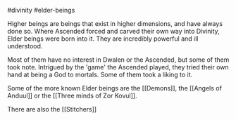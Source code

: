 #divinity #elder-beings 

Higher beings are beings that exist in higher dimensions, and have always done so. Where Ascended forced and carved their own way into Divinity, Elder beings were born into it. They are incredibly powerful and ill understood.

Most of them have no interest in Dwalen or the Ascended, but some of them took note. Intrigued by the 'game' the Ascended played, they tried their own hand at being a God to mortals. Some of them took a liking to it.

Some of the more known Elder beings are the [[Demons]], the [[Angels of Anduul]] or the [[Three minds of Zor Kovul]]. 

There are also the [[Stitchers]]